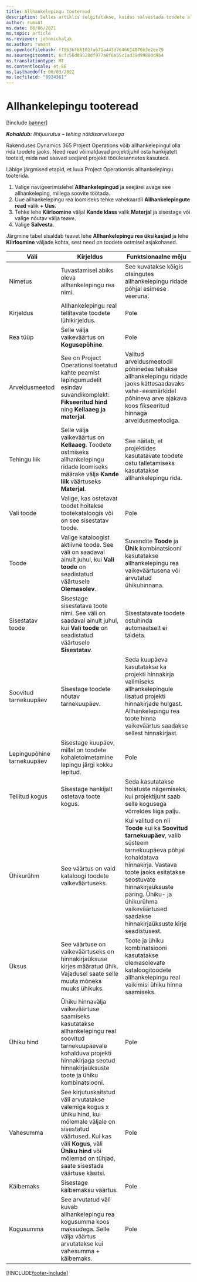 ```yaml
---
title: Allhankelepingu tooteread
description: Selles artiklis selgitatakse, kuidas salvestada toodete alltöövõturidu ja kasutada erinevaid välju hankijatelt tooteostude kirjendamiseks.
author: rumant
ms.date: 08/06/2021
ms.topic: article
ms.reviewer: johnmichalak
ms.author: rumant
ms.openlocfilehash: ff9636f86102fa671a443d7646614070b3e2ee79
ms.sourcegitcommit: 6cfc50d89528df977a8f6a55c1ad39d99800d9b4
ms.translationtype: MT
ms.contentlocale: et-EE
ms.lasthandoff: 06/03/2022
ms.locfileid: "8934361"
---
```

# <a name="subcontract-lines-for-products"></a>Allhankelepingu tooteread

[!include [banner](../../includes/dataverse-preview.md)]

_**Kohaldub:** lihtjuurutus – tehing näidisarvelusega_

Rakenduses Dynamics 365 Project Operations võib allhankelepingul olla rida toodete jaoks. Need read võimaldavad projektijuhil osta hankijatelt tooteid, mida nad saavad seejärel projekti tööülesannetes kasutada.

Läbige järgmised etapid, et luua Project Operationsis allhankelepingu tooterida.

1. Valige navigeerimislehel **Allhankelepingud** ja seejärel avage see allhankeleping, millega soovite töötada. 
2. Uue allhankelepingu rea loomiseks tehke vahekaardil **Allhankelepingute read** valik **+ Uus**.
3. Tehke lehe **Kiirloomine** väljal **Kande klass** valik **Materjal** ja sisestage või valige nõutav välja teave. 
4. Valige **Salvesta**.

Järgmine tabel sisaldab teavet lehe **Allhankelepingu rea üksikasjad** ja lehe **Kiirloomine** väljade kohta, sest need on toodete ostmisel asjakohased.

| Väli | Kirjeldus | Funktsionaalne mõju|
| ----- | ----------- | ----------- |
| Nimetus | Tuvastamisel abiks oleva allhankelepingu rea nimi. |See kuvatakse kõigis otsingutes allhankelepingu ridade põhjal esimese veeruna.
| Kirjeldus | Allhankelepingu real tellitavate toodete lühikirjeldus. | Pole |
| Rea tüüp | Selle välja vaikeväärtus on **Kogusepõhine**. |Pole |
| Arveldusmeetod | See on Project Operationsi toetatud kahte peamist lepingumudelit esindav suvandikomplekt: **Fikseeritud hind** ning **Kellaaeg ja materjal**. | Valitud arveldusmeetodil põhinedes tehakse allhankelepingu ridade jaoks kättesaadavaks vahe-eesmärkidel põhineva arve ajakava koos fikseeritud hinnaga arveldusmeetodiga. |
| Tehingu liik |Selle välja vaikeväärtus on **Kellaaeg**. Toodete ostmiseks allhankelepingu ridade loomiseks määrake välja **Kande liik** väärtuseks **Materjal**.  | See näitab, et projektides kasutatavate toodete ostu talletamiseks kasutatakse allhankelepingu rida. |
| Vali toode | Valige, kas ostetavat toodet hoitakse tootekataloogis või on see sisestatav toode. |Pole |
| Toode | Valige kataloogist aktiivne toode. See väli on saadaval ainult juhul, kui **Vali toode** on seadistatud väärtusele **Olemasolev**. |Suvandite **Toode** ja **Ühik** kombinatsiooni kasutatakse allhankelepingu rea vaikeväärtusena või arvutatud ühikuhinnana.
| Sisestatav toode | Sisestage sisestatava toote nimi. See väli on saadaval ainult juhul, kui **Vali toode** on seadistatud väärtusele **Sisestatav**.  |Sisestatavate toodete ostuhinda automaatselt ei täideta.|
| Soovitud tarnekuupäev | Sisestage toodete nõutav tarnekuupäev.| Seda kuupäeva kasutatakse ka projekti hinnakirja valimiseks allhankelepingule lisatud projekti hinnakirjade hulgast. Allhankelepingu rea toote hinna vaikeväärtus saadakse sellest hinnakirjast. |
| Lepingupõhine tarnekuupäev | Sisestage kuupäev, millal on toodete kohaletoimetamine lepingu järgi kokku lepitud.  |Pole|
| Tellitud kogus | Sisestage hankijalt ostetava toote kogus.| Seda kasutatakse hoiatuste nägemiseks, kui projektijuht saab selle kogusega võrreldes liiga palju.|
| Ühikurühm | See väärtus on vaid kataloogi toodete vaikeväärtuseks. |Kui valitud on nii **Toode** kui ka **Soovitud tarnekuupäev**, valib süsteem tarnekuupäeva põhjal kohaldatava hinnakirja. Vastava toote jaoks esitatakse seostuvate hinnakirjaüksuste päring. Ühiku- ja ühikurühma vaikeväärtused saadakse hinnakirjaüksuste kirje seadistusest. |
| Üksus | See väärtuse on vaikeväärtuseks on hinnakirjaüksuse kirjes määratud ühik. Vajadusel saate selle muuta mõneks muuks ühikuks.| Toote ja ühiku kombinatsiooni kasutatakse olemasolevate kataloogitoodete allhankelepingu real vaikimisi ühiku hinna saamiseks. |
| Ühiku hind | Ühiku hinnavälja vaikeväärtuse saamiseks kasutatakse allhankelepingu real soovitud tarnekuupäevale kohalduva projekti hinnakirjaga seotud hinnakirjaüksuste toote ja ühiku kombinatsiooni.  |Pole |
| Vahesumma | See kirjutuskaitstud väli arvutatakse valemiga kogus x ühiku hind, kui mõlemale väljale on sisestatud väärtused. Kui kas väli **Kogus**, väli **Ühiku hind** või mõlemad on tühjad, saate sisestada väärtuse käsitsi.  |Pole |
| Käibemaks | Sisestage käibemaksu väärtus. |Pole |
| Kogusumma | See arvutatud väli kuvab allhankelepingu rea kogusumma koos maksudega. Selle välja väärtus arvutatakse kui vahesumma + käibemaks. |Pole |


[!INCLUDE[footer-include](../../includes/footer-banner.md)]
